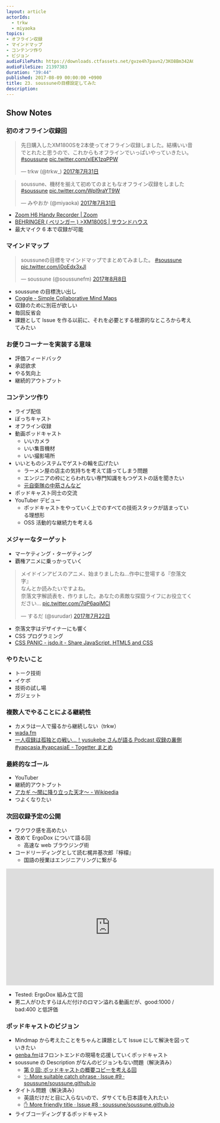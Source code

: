 ```yaml
---
layout: article
actorIds:
  - trkw
  - miyaoka
topics:
- オフライン収録
- マインドマップ
- コンテンツ作り
- ビジョン
audioFilePath: https://downloads.ctfassets.net/gvze4h7pavn2/3KO8Bm342AQ4w0GEUeG0WM/59149a0c76b31c2372b9379192903755/23.mp3
audioFileSize: 21397383
duration: "39:44"
published: 2017-08-09 00:00:00 +0900
title: 23. soussuneの目標設定してみた
description:
---
```


## Show Notes

### 初のオフライン収録回

<blockquote class="twitter-tweet" data-lang="ja"><p lang="ja" dir="ltr">先日購入したXM1800Sを2本使ってオフライン収録しました。結構いい音でとれたと思うので、これからもオフラインでいっぱいやっていきたい。 <a href="https://twitter.com/hashtag/soussune?src=hash">#soussune</a> <a href="https://t.co/xlEK1zqPPW">pic.twitter.com/xlEK1zqPPW</a></p>&mdash; trkw (@trkw_) <a href="https://twitter.com/trkw_/status/891989774797385728">2017年7月31日</a></blockquote>

<blockquote class="twitter-tweet" data-lang="ja"><p lang="ja" dir="ltr">soussune、機材を揃えて初めてのまともなオフライン収録をしました <a href="https://twitter.com/hashtag/soussune?src=hash">#soussune</a> <a href="https://t.co/WpI9raYT9W">pic.twitter.com/WpI9raYT9W</a></p>&mdash; みやおか (@miyaoka) <a href="https://twitter.com/miyaoka/status/891983171864088576">2017年7月31日</a></blockquote>

* [Zoom H6 Handy Recorder \| Zoom](https://www.zoom.co.jp/ja/products/field-video-recording/field-recording/h6-handy-recorder)
* [BEHRINGER ( ベリンガー ) >XM1800S \| サウンドハウス](http://www.soundhouse.co.jp/products/detail/item/19368/)
* 最大マイク 6 本で収録が可能

### マインドマップ

<blockquote class="twitter-tweet" data-lang="ja"><p lang="ja" dir="ltr">soussuneの目標をマインドマップでまとめてみました。 <a href="https://twitter.com/hashtag/soussune?src=hash">#soussune</a> <a href="https://t.co/i0oEdx3xJl">pic.twitter.com/i0oEdx3xJl</a></p>&mdash; soussune (@soussunefm) <a href="https://twitter.com/soussunefm/status/894811650464690177">2017年8月8日</a></blockquote>

* soussune の目標洗い出し
* [Coggle - Simple Collaborative Mind Maps](https://coggle.it/)
* 収録のために別荘が欲しい
* 毎回反省会
* 課題として Issue を作る以前に、それを必要とする根源的なところから考えてみたい

### お便りコーナーを実装する意味

* 評価フィードバック
* 承認欲求
* やる気向上
* 継続的アウトプット

### コンテンツ作り

* ライブ配信
* ぼっちキャスト
* オフライン収録
* 動画ポッドキャスト
  * いいカメラ
  * いい集音機材
  * いい撮影場所
* いいとものシステムでゲストの輪を広げたい
  * ラーメン屋の店主の気持ちを考えて語ってしまう問題
  * エンジニアの枠にとらわれない専門知識をもつゲストの話を聞きたい
  * [元自衛隊の中筋さんなど](/episode/11/)
* ポッドキャスト同士の交流
* YouTuber デビュー
  * ポッドキャストをやっていく上でのすべての技術スタックが詰まっている理想形
  * OSS 活動的な継続力を考える

### メジャーなターゲット

* マーケティング・ターゲティング
* 覇権アニメに乗っかっていく

<blockquote class="twitter-tweet" data-lang="ja"><p lang="ja" dir="ltr">メイドインアビスのアニメ、始まりましたね…作中に登場する『奈落文字』<br>なんとか読みたいですよね。<br>奈落文字解読表を、作りました。あなたの素敵な探窟ライフにお役立てください… <a href="https://t.co/7qP6aqiMCl">pic.twitter.com/7qP6aqiMCl</a></p>&mdash; するだ (@surudar) <a href="https://twitter.com/surudar/status/888668644598628353">2017年7月22日</a></blockquote>

* 奈落文字はデザイナーにも響く
* CSS プログラミング
* [CSS PANIC - jsdo.it - Share JavaScript, HTML5 and CSS](http://jsdo.it/GeckoTang/4rXg)

### やりたいこと

* トーク技術
* イケボ
* 技術の試し場
* ガジェット

### 複数人でやることによる継続性

* カメラは一人で撮るから継続しない（trkw）
* [wada.fm](http://www.wada.fm/)
* [一人収録は孤独との戦い…！yusukebe さんが語る Podcast 収録の裏側 #yapcasia #yapcasiaE - Togetter まとめ](https://togetter.com/li/863485)

### 最終的なゴール

* YouTuber
* 継続的アウトプット
* [アカギ 〜闇に降り立った天才〜 - Wikipedia](https://ja.wikipedia.org/wiki/%E3%82%A2%E3%82%AB%E3%82%AE_%E3%80%9C%E9%97%87%E3%81%AB%E9%99%8D%E3%82%8A%E7%AB%8B%E3%81%A3%E3%81%9F%E5%A4%A9%E6%89%8D%E3%80%9C)
* つよくなりたい

### 次回収録予定の公開

* ワクワク感を高めたい
* 改めて ErgoDox について語る回
  * 高速な web ブラウジング術
* コードリーディングとして読む梶井基次郎『檸檬』
  * 国語の授業はエンジニアリングに繋がる

<iframe width="560" height="315" src="https://www.youtube.com/embed/00XoEWDcQaE" frameborder="0" allowfullscreen></iframe>

* Tested: ErgoDox 組み立て回
* 男二人がひたすらはんだ付けのロマン溢れる動画だが、good:1000 / bad:400 と低評価

### ポッドキャストのビジョン

* Mindmap から考えたことをちゃんと課題として Issue にして解決を図っていきたい
* [genba.fm](https://genba.fm/)はフロントエンドの現場を応援していくポッドキャスト
* soussune の Description がなんのビジョンもない問題（解決済み）
  * [第 0 回: ポッドキャストの概要コピーを考える回](/episode/0/)
  * [✨ More suitable catch phrase · Issue #9 · soussune/soussune.github.io](https://github.com/soussune/soussune.github.io/issues/9)
* タイトル問題（解決済み）
  * 英語だけだと目に入らないので、ダサくても日本語を入れたい
  * [✋ More friendly title · Issue #8 · soussune/soussune.github.io](https://github.com/soussune/soussune.github.io/issues/8)
* ライブコーディングするポッドキャスト
